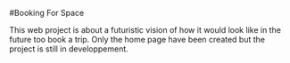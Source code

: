 #Booking For Space 

This web project is about a futuristic vision of how it would look like in the future too book a trip.
Only the home page have been created but the project is still in developpement.
